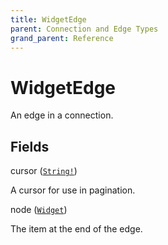 ```yaml
---
title: WidgetEdge
parent: Connection and Edge Types
grand_parent: Reference
---
```


# WidgetEdge

An edge in a connection.

## Fields

<div class="field-entry ">
  <span id="cursor" class="field-name anchored">cursor (<code><a href="/docs/reference/scalar/string">String!</a></code>)</span>

  <div class="description-wrapper">
   <p>A cursor for use in pagination.</p>

  </div>
</div>

<div class="field-entry ">
  <span id="node" class="field-name anchored">node (<code><a href="/docs/reference/object/widget">Widget</a></code>)</span>

  <div class="description-wrapper">
   <p>The item at the end of the edge.</p>

  </div>
</div>

